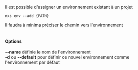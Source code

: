 
Il est possible d'assigner un environnement existant à un projet

```console
nxs env --add {PATH}
```

Il faudra à minima préciser le chemin vers l'environnement
<br><br>
#### Options

**--name** définie le nom de l'environnement<br>
**-d** ou **--default** pour définir ce nouvel environnement comme l'environnement par défaut<br>